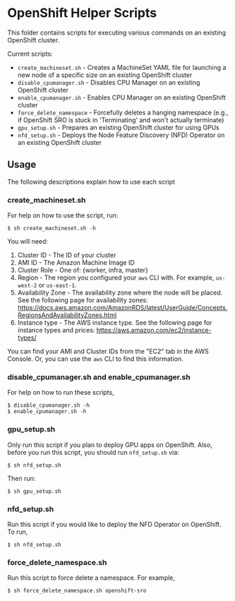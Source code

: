 # OpenShift Helper Scripts

This folder contains scripts for executing various commands on an existing OpenShift cluster.

Current scripts:

  - `create_machineset.sh` - Creates a MachineSet YAML file for launching a new node of a specific size on an existing OpenShift cluster
  - `disable_cpumanager.sh` - Disables CPU Manager on an existing OpenShift cluster
  - `enable_cpumanager.sh` - Enables CPU Manager on an existing OpenShift cluster
  - `force_delete_namespace` - Forcefully deletes a hanging namespace (e.g., if OpenShift SRO is stuck in 'Terminating' and won't actually terminate)
  - `gpu_setup.sh` - Prepares an existing OpenShift cluster for using GPUs
  - `nfd_setup.sh` - Deploys the Node Feature Discovery (NFD) Operator on an existing OpenShift cluster

## Usage

The following descriptions explain how to use each script

### create\_machineset.sh

For help on how to use the script, run:

```
$ sh create_machineset.sh -h
```

You will need:

  1. Cluster ID - The ID of your cluster 
  2. AMI ID - The Amazon Machine Image ID
  3. Cluster Role - One of: {worker, infra, master}
  4. Region - The region you configured your `aws` CLI with. For example, `us-west-2` or `us-east-1`.
  5. Availability Zone - The availability zone where the node will be placed. See the following page for availability zones: https://docs.aws.amazon.com/AmazonRDS/latest/UserGuide/Concepts.RegionsAndAvailabilityZones.html
  6. Instance type - The AWS instance type. See the following page for instance types and prices: https://aws.amazon.com/ec2/instance-types/

You can find your AMI and Cluster IDs from the "EC2" tab in the AWS Console. Or, you can use the `aws` CLI to find this information.

### disable\_cpumanager.sh and enable\_cpumanager.sh

For help on how to run these scripts,

```
$ disable_cpumanager.sh -h
$ enable_cpumanager.sh -h
```

### gpu\_setup.sh

Only run this script if you plan to deploy GPU apps on OpenShift. Also, before you run this script, you should run `nfd_setup.sh` via:

```
$ sh nfd_setup.sh
```

Then run:

```
$ sh gpu_setup.sh
```

### nfd\_setup.sh

Run this script if you would like to deploy the NFD Operator on OpenShift. To run,

```
$ sh nfd_setup.sh
```

### force\_delete\_namespace.sh

Run this script to force delete a namespace. For example,

```
$ sh force_delete_namespace.sh openshift-sro
```
